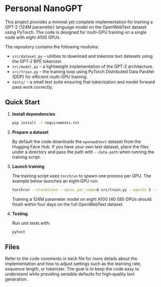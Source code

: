 # Personal NanoGPT

This project provides a minimal yet complete implementation for training a GPT-2
(124M parameter) language model on the OpenWebText dataset using PyTorch. The
code is designed for multi-GPU training on a single node with eight A100 GPUs.

The repository contains the following modules:

* `src/dataset.py` – utilities to download and tokenize text datasets using
the GPT‑2 BPE tokenizer.
* `src/model.py` – a lightweight implementation of the GPT‑2 architecture.
* `src/train.py` – the training loop using PyTorch Distributed Data Parallel
  (DDP) for efficient multi-GPU training.
* `tests/` – a small test suite ensuring that tokenization and model forward
  pass work correctly.

## Quick Start

1. **Install dependencies**

   ```bash
   pip install -r requirements.txt
   ```

2. **Prepare a dataset**

   By default the code downloads the `openwebtext` dataset from the
   Hugging Face Hub. If you have your own text dataset, place the files under a
   directory and pass the path with `--data-path` when running the training
   script.

3. **Launch training**

   The training script uses `torchrun` to spawn one process per GPU. The example
   below launches an eight‑GPU run:

   ```bash
   torchrun --standalone --nproc_per_node=8 src/train.py --epochs 3 --batch-size 8
   ```

   Training a 124M parameter model on eight A100 (40 GB) GPUs should finish
   within four days on the full OpenWebText dataset.

4. **Testing**

   Run unit tests with:

   ```bash
   pytest
   ```

## Files

Refer to the code comments in each file for more details about the
implementation and how to adjust settings such as the learning rate, sequence
length, or tokenizer. The goal is to keep the code easy to understand while
providing sensible defaults for high‑quality text generation.

